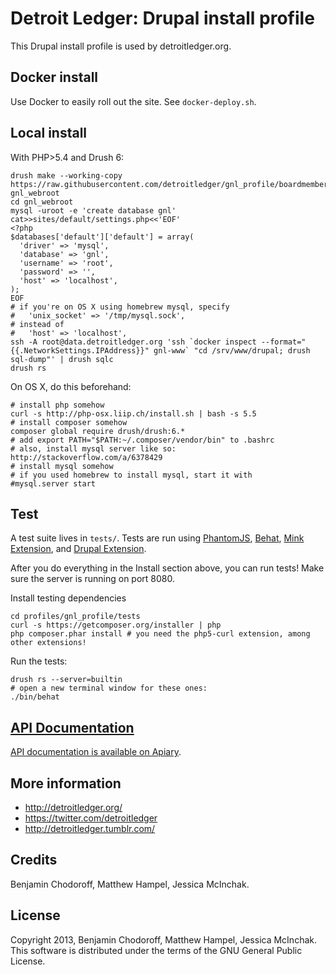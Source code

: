Detroit Ledger: Drupal install profile
======================================

This Drupal install profile is used by detroitledger.org.

Docker install
--------------

Use Docker to easily roll out the site. See `docker-deploy.sh`.

Local install
-------

With PHP>5.4 and Drush 6:

```
drush make --working-copy https://raw.githubusercontent.com/detroitledger/gnl_profile/boardmembers/distro.make gnl_webroot
cd gnl_webroot
mysql -uroot -e 'create database gnl'
cat>>sites/default/settings.php<<'EOF'
<?php
$databases['default']['default'] = array(
  'driver' => 'mysql',
  'database' => 'gnl',
  'username' => 'root',
  'password' => '',
  'host' => 'localhost',
);
EOF
# if you're on OS X using homebrew mysql, specify
#   'unix_socket' => '/tmp/mysql.sock',
# instead of
#   'host' => 'localhost',
ssh -A root@data.detroitledger.org 'ssh `docker inspect --format="{{.NetworkSettings.IPAddress}}" gnl-www` "cd /srv/www/drupal; drush sql-dump"' | drush sqlc
drush rs
```

On OS X, do this beforehand:

```
# install php somehow
curl -s http://php-osx.liip.ch/install.sh | bash -s 5.5
# install composer somehow
composer global require drush/drush:6.*
# add export PATH="$PATH:~/.composer/vendor/bin" to .bashrc
# also, install mysql server like so: http://stackoverflow.com/a/6378429
# install mysql somehow
# if you used homebrew to install mysql, start it with
#mysql.server start
```

Test
----

A test suite lives in `tests/`. Tests are run using [PhantomJS](http://phantomjs.org/), [Behat](http://behat.org), [Mink Extension](http://extensions.behat.org/mink/), and [Drupal Extension](https://github.com/jhedstrom/drupalextension).

After you do everything in the Install section above, you can run tests! Make sure the server is running on port 8080.

Install testing dependencies

```
cd profiles/gnl_profile/tests
curl -s https://getcomposer.org/installer | php
php composer.phar install # you need the php5-curl extension, among other extensions!
```

Run the tests:

```
drush rs --server=builtin
# open a new terminal window for these ones:
./bin/behat
```

[API Documentation](http://docs.detroitledger.apiary.io/)
------------------

[API documentation is available on Apiary](http://docs.detroitledger.apiary.io/).



More information
----------------

* http://detroitledger.org/
* https://twitter.com/detroitledger
* http://detroitledger.tumblr.com/

Credits
-------

Benjamin Chodoroff, Matthew Hampel, Jessica McInchak.

License
-------

Copyright 2013, Benjamin Chodoroff, Matthew Hampel, Jessica McInchak. This software is distributed under the terms of the GNU General Public License.
